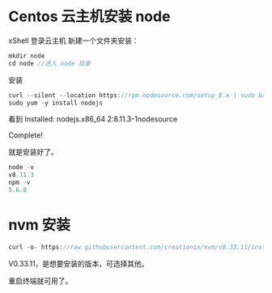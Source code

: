 # Centos 云主机安装 node

xShell 登录云主机
新建一个文件夹安装：

```js
mkdir node
cd node //进入 node 目录
```

安装

```js
curl --silent --location https://rpm.nodesource.com/setup_8.x | sudo bash -
sudo yum -y install nodejs
```

看到
Installed:
nodejs.x86_64 2:8.11.3-1nodesource

Complete!

就是安装好了。

```js
node -v
v8.11.3
npm -v
5.6.0
```

# nvm 安装

```js
curl -o- https://raw.githubusercontent.com/creationix/nvm/v0.33.11/install.sh | bash
```

V0.33.11，是想要安装的版本，可选择其他。

重启终端就可用了。
